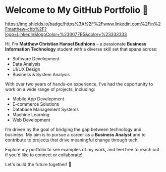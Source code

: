 # Welcome to My GitHub Portfolio 👋
https://img.shields.io/badge/https%3A%2F%2Fwww.linkedin.com%2Fin%2Fmatthew-chb%2F?logo=LinkedIn&logoColor=%230077B5&color=%23333333


Hi, I'm **Matthew Christian Hansel Budhiono** – a passionate **Business Information Technology** student with a diverse skill set that spans across:

- Software Development
- Data Analysis
- UI/UX Design
- Business & System Analysis

With over two years of hands-on experience, I've had the opportunity to work on a wide range of projects, including:

- Mobile App Development
- E-commerce Solutions
- Database Management Systems
- Machine Learning
- Web Development

I’m driven by the goal of bridging the gap between technology and business. My aim is to pursue a career as a **Business Analyst** and to contribute to projects that drive meaningful change through tech.

Explore my portfolio to see examples of my work, and feel free to reach out if you'd like to connect or collaborate!

Let's build the future together! 🚀
